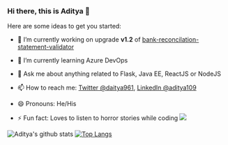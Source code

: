 ### Hi there, this is Aditya 👋

<!--**aditya109/aditya109** is a ✨ _special_ ✨ repository because its `README.md` (this file) appears on your GitHub profile.-->

Here are some ideas to get you started:

- 🔭 I’m currently working on upgrade **v1.2** of [bank-reconcilation-statement-validator](https://github.com/aditya109/bank-reconcilation-statement-validator)
- 🌱 I’m currently learning Azure DevOps

- 💬 Ask me about anything related to Flask, Java EE, ReactJS or NodeJS
- 📫 How to reach me: [Twitter @daitya961](https://twitter.com/daitya961), [LinkedIn @aditya109](https://www.linkedin.com/in/aditya109/)
- 😄 Pronouns: He/His
- ⚡ Fun fact: Loves to listen to horror stories while coding 
![](https://img.shields.io/badge/<WORD_ON_LEFT>-<WORD_ON_RIGHT>-informational?style=flat&logo=<LOGO_NAME>&logoColor=white&color=2bbc8a)

![Aditya's github stats](https://github-readme-stats.vercel.app/api?username=aditya109&show_icons=true&theme=synthwave)   [![Top Langs](https://github-readme-stats.vercel.app/api/top-langs/?username=aditya109&layout=compact&theme=synthwave)](https://github.com/aditya109/github-readme-stats)

